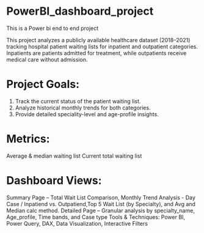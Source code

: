 # PowerBI_dashboard_project
This is a Power bi end to end project

This project analyzes a publicly available healthcare dataset (2018–2021) tracking hospital patient waiting lists for inpatient and outpatient categories. Inpatients are patients admitted for treatment, while outpatients receive medical care without admission.

# Project Goals:

1. Track the current status of the patient waiting list.
2. Analyze historical monthly trends for both categories.
3. Provide detailed speciality-level and age-profile insights.

# Metrics:

Average & median waiting list
Current total waiting list

# Dashboard Views:

Summary Page – Total Wait List Comparison, Monthly Trend Analysis - Day Case / Inpatiend vs. Outpatiend,Top 5 Wait List (by Specialty), and Avg and Median calc method.
Detailed Page – Granular analysis by specialty_name, Age_profile, Time bands, and Case type
Tools & Techniques: Power BI, Power Query, DAX, Data Visualization, Interactive Filters
